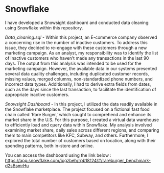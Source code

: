 # Snowflake
I have developed a Snowsight dashboard and conducted data cleaning using Snowflake within this repository.

*Data_cleaning.sql* - Within this project, an E-commerce company observed a concerning rise in the number of inactive customers. To address this issue, they decided to re-engage with these customers through a new marketing campaign. As an analyst, my responsibility was to identify the list of inactive customers who haven't made any transactions in the last 90 days. The output from this analysis was intended to be used for the marketing campaign. However, the available data in our systems presented several data quality challenges, including duplicated customer records, missing values, merged columns, non-standardized phone numbers, and incorrect data types. Additionally, I had to derive extra fields from dates, such as the days since the last transaction, to facilitate the identification of appropriate inactive customers.

*Snowsight Dashboard* - In this project, I utilized the data readily available in the Snowflake marketplace. The project focused on a fictional fast food chain called 'Rare Burger,' which sought to comprehend and enhance its market share in the U.S. For this purpose, I created a virtual data warehouse to efficiently load and query data within Snowflake. My analysis involved examining market share, daily sales across different regions, and comparing them to main competitors like KFC, Subway, and others. Furthermore, I explored the total number of customers based on location, along with their spending patterns, both in-store and online.

You can access the dashboard using the link below :
https://app.snowflake.com/iogzbeh/rpb18124/#/rareburger_benchmark-d2sBsmrHu
